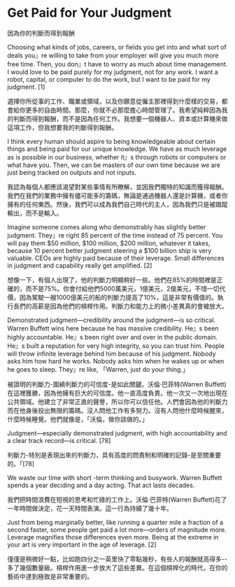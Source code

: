# Get Paid for Your Judgment

因為你的判斷而得到報酬

Choosing what kinds of jobs, careers, or fields you get into and what sort of deals you』re willing to take from your employer will give you much more free time. Then, you don』t have to worry as much about time management. I would love to be paid purely for my judgment, not for any work. I want a robot, capital, or computer to do the work, but I want to be paid for my judgment. [1]

選擇你所從事的工作、職業或領域，以及你願意從僱主那裡得到什麼樣的交易，都會給你更多的自由時間。那麼，你就不必那麼擔心時間管理了。我希望純粹因為我的判斷而得到報酬，而不是因為任何工作。我想要一個機器人、資本或計算機來做這項工作，但我想要我的判斷得到報酬。

I think every human should aspire to being knowledgeable about certain things and being paid for our unique knowledge. We have as much leverage as is possible in our business, whether it』s through robots or computers or what have you. Then, we can be masters of our own time because we are just being tracked on outputs and not inputs.


我認為每個人都應該渴望對某些事情有所瞭解，並因我們獨特的知識而獲得報酬。我們在我們的業務中擁有儘可能多的籌碼，無論是通過機器人還是計算機，或者你擁有的任何東西。然後，我們可以成為我們自己時代的主人，因為我們只是被跟蹤輸出，而不是輸入。

Imagine someone comes along who demonstrably has slightly better judgment. They』re right 85 percent of the time instead of 75 percent. You will pay them $50 million, $100 million, $200 million, whatever it takes, because 10 percent better judgment steering a $100 billion ship is very valuable. CEOs are highly paid because of their leverage. Small differences in judgment and capability really get amplified. [2]

想像一下，有個人出現了，他的判斷力明顯稍好一些。他們在85%的時間裡是正確的，而不是75%。你會付給他們5000萬美元，1億美元，2億美元，不惜一切代價，因為駕駛一艘1000億美元的船的判斷力提高了10%，這是非常有價值的。執行長們的高薪是因為他們的槓桿作用。判斷力和能力上的微小差異真的會被放大。

Demonstrated judgment—credibility around the judgment—is so critical. Warren Buffett wins here because he has massive credibility. He』s been highly accountable. He』s been right over and over in the public domain. He』s built a reputation for very high integrity, so you can trust him. People will throw infinite leverage behind him because of his judgment. Nobody asks him how hard he works. Nobody asks him when he wakes up or when he goes to sleep. They』re like, 「Warren, just do your thing.」

被證明的判斷力-圍繞判斷力的可信度-是如此關鍵。沃倫·巴菲特(Warren Buffett)在這裡獲勝，因為他擁有巨大的可信度。他一直高度負責。他一次又一次地出現在公共領域。他建立了非常正直的聲譽，所以你可以信任他。人們會因為他的判斷力而在他身後投出無限的籌碼。沒人問他工作有多努力。沒有人問他什麼時候醒來，什麼時候睡覺。他們就像是，「沃倫，做你該做的。」

Judgment—especially demonstrated judgment, with high accountability and a clear track record—is critical. [78]

判斷力-特別是表現出來的判斷力，具有高度的問責制和明確的記錄-是至關重要的。「[78]

We waste our time with short -term thinking and busywork. Warren Buffett spends a year deciding and a day acting. That act lasts decades.

我們把時間浪費在短視的思考和忙碌的工作上。沃倫·巴菲特(Warren Buffett)花了一年時間做決定，花一天時間表演。這一行為持續了幾十年。

Just from being marginally better, like running a quarter mile a fraction of a second faster, some people get paid a lot more—orders of magnitude more. Leverage magnifies those differences even more. Being at the extreme in your art is very important in the age of leverage. [2]

僅僅是稍微好一點，比如跑四分之一英里快了零點幾秒，有些人的報酬就高得多--多了幾個數量級。槓桿作用進一步放大了這些差異。在這個槓桿化的時代，在你的藝術中達到極致是非常重要的。

